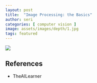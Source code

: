 ```yaml
---
layout: post
title:  "Image Processing: the Basics"
author: seri
categories: [ computer vision ]
image: assets/images/depth/1.jpg
tags: featured
---
```


<!--more-->



<picture><img src="{{site.baseurl}}/assets/images/disparity.png"></picture>

<h2> References </h2>
<ul><li><a=href=""> TheAILearner </a></li>
</ul>


